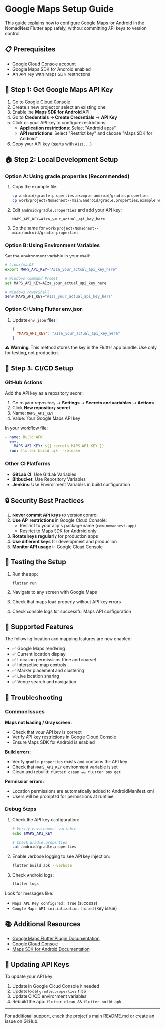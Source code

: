 # Google Maps Setup Guide

This guide explains how to configure Google Maps for Android in the NomadNest Flutter app safely, without committing API keys to version control.

## 📋 Prerequisites

- Google Cloud Console account
- Google Maps SDK for Android enabled
- An API key with Maps SDK restrictions

## 🔑 Step 1: Get Google Maps API Key

1. Go to [Google Cloud Console](https://console.cloud.google.com/)
2. Create a new project or select an existing one
3. Enable the **Maps SDK for Android** API
4. Go to **Credentials** → **Create Credentials** → **API Key**
5. Click on your API key to configure restrictions:
   - **Application restrictions**: Select "Android apps"
   - **API restrictions**: Select "Restrict key" and choose "Maps SDK for Android"
6. Copy your API key (starts with `AIza...`)

## 🏠 Step 2: Local Development Setup

### Option A: Using gradle.properties (Recommended)

1. Copy the example file:
   ```bash
   cp android/gradle.properties.example android/gradle.properties
   cp work/project/Nomadnest--main/android/gradle.properties.example work/project/Nomadnest--main/android/gradle.properties
   ```

2. Edit `android/gradle.properties` and add your API key:
   ```properties
   MAPS_API_KEY=AIza_your_actual_api_key_here
   ```

3. Do the same for `work/project/Nomadnest--main/android/gradle.properties`

### Option B: Using Environment Variables

Set the environment variable in your shell:

```bash
# Linux/macOS
export MAPS_API_KEY="AIza_your_actual_api_key_here"

# Windows Command Prompt
set MAPS_API_KEY=AIza_your_actual_api_key_here

# Windows PowerShell
$env:MAPS_API_KEY="AIza_your_actual_api_key_here"
```

### Option C: Using Flutter env.json

1. Update `env.json` files:
   ```json
   {
     "MAPS_API_KEY": "AIza_your_actual_api_key_here"
   }
   ```

**⚠️ Warning**: This method stores the key in the Flutter app bundle. Use only for testing, not production.

## 🚀 Step 3: CI/CD Setup

### GitHub Actions

Add the API key as a repository secret:

1. Go to your repository → **Settings** → **Secrets and variables** → **Actions**
2. Click **New repository secret**
3. Name: `MAPS_API_KEY`
4. Value: Your Google Maps API key

In your workflow file:
```yaml
- name: Build APK
  env:
    MAPS_API_KEY: ${{ secrets.MAPS_API_KEY }}
  run: flutter build apk --release
```

### Other CI Platforms

- **GitLab CI**: Use GitLab Variables
- **Bitbucket**: Use Repository Variables
- **Jenkins**: Use Environment Variables in build configuration

## 🔒 Security Best Practices

1. **Never commit API keys** to version control
2. **Use API restrictions** in Google Cloud Console:
   - Restrict to your app's package name (`com.nomadnest.app`)
   - Restrict to Maps SDK for Android only
3. **Rotate keys regularly** for production apps
4. **Use different keys** for development and production
5. **Monitor API usage** in Google Cloud Console

## 🧪 Testing the Setup

1. Run the app:
   ```bash
   flutter run
   ```

2. Navigate to any screen with Google Maps
3. Check that maps load properly without API key errors
4. Check console logs for successful Maps API configuration

## 📱 Supported Features

The following location and mapping features are now enabled:

- ✅ Google Maps rendering
- ✅ Current location display
- ✅ Location permissions (fine and coarse)
- ✅ Interactive map controls
- ✅ Marker placement and clustering
- ✅ Live location sharing
- ✅ Venue search and navigation

## 🐛 Troubleshooting

### Common Issues

**Maps not loading / Gray screen:**
- Check that your API key is correct
- Verify API key restrictions in Google Cloud Console
- Ensure Maps SDK for Android is enabled

**Build errors:**
- Verify `gradle.properties` exists and contains the API key
- Check that `MAPS_API_KEY` environment variable is set
- Clean and rebuild: `flutter clean && flutter pub get`

**Permission errors:**
- Location permissions are automatically added to AndroidManifest.xml
- Users will be prompted for permissions at runtime

### Debug Steps

1. Check the API key configuration:
   ```bash
   # Verify environment variable
   echo $MAPS_API_KEY
   
   # Check gradle.properties
   cat android/gradle.properties
   ```

2. Enable verbose logging to see API key injection:
   ```bash
   flutter build apk --verbose
   ```

3. Check Android logs:
   ```bash
   flutter logs
   ```

Look for messages like:
- `Maps API Key configured: true` (success)
- `Google Maps API initialization failed` (key issue)

## 📚 Additional Resources

- [Google Maps Flutter Plugin Documentation](https://pub.dev/packages/google_maps_flutter)
- [Google Cloud Console](https://console.cloud.google.com/)
- [Maps SDK for Android Documentation](https://developers.google.com/maps/documentation/android-sdk)

## 🔄 Updating API Keys

To update your API key:

1. Update in Google Cloud Console if needed
2. Update local `gradle.properties` files
3. Update CI/CD environment variables
4. Rebuild the app: `flutter clean && flutter build apk`

---

For additional support, check the project's main README.md or create an issue on GitHub.